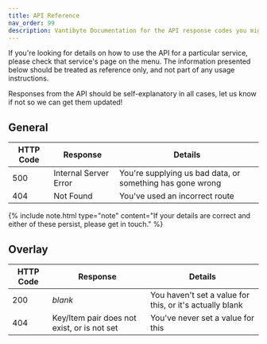 ```yaml
---
title: API Reference
nav_order: 99
description: Vantibyte Documentation for the API response codes you might encounter
---
```


If you're looking for details on how to use the API for a particular service, please check that service's page on the menu. The information presented below should be treated as reference only, and not part of any usage instructions.

Responses from the API should be self-explanatory in all cases, let us know if not so we can get them updated!

## General

| HTTP Code | Response              | Details                                                   |
| --------- | --------------------- | --------------------------------------------------------- |
| 500       | Internal Server Error | You're supplying us bad data, or something has gone wrong |
| 404       | Not Found             | You've used an incorrect route                            |

{% include note.html type="note" content="If your details are correct and either of these persist, please get in touch." %}

## Overlay

| HTTP Code | Response                                    | Details                                                  |
| --------- | ------------------------------------------- | -------------------------------------------------------- |
| 200       | _blank_                                     | You haven't set a value for this, or it's actually blank |
| 404       | Key/Item pair does not exist, or is not set | You've never set a value for this                        |
